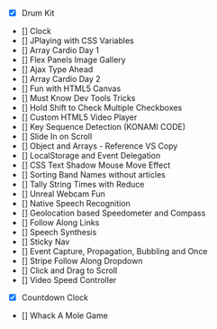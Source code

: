 
- [x] Drum Kit
- [] Clock
- [] JPlaying with CSS Variables
- [] Array Cardio Day 1
- [] Flex Panels Image Gallery
- [] Ajax Type Ahead
- [] Array Cardio Day 2
- [] Fun with HTML5 Canvas
- [] Must Know Dev Tools Tricks
- [] Hold Shift to Check Multiple Checkboxes
- [] Custom HTML5 Video Player
- [] Key Sequence Detection (KONAMI CODE)
- [] Slide In on Scroll
- [] Object and Arrays - Reference VS Copy
- [] LocalStorage and Event Delegation
- [] CSS Text Shadow Mouse Move Effect
- [] Sorting Band Names without articles
- [] Tally String Times with Reduce
- [] Unreal Webcam Fun
- [] Native Speech Recognition
- [] Geolocation based Speedometer and Compass
- [] Follow Along Links
- [] Speech Synthesis
- [] Sticky Nav
- [] Event Capture, Propagation, Bubbling and Once
- [] Stripe Follow Along Dropdown
- [] Click and Drag to Scroll
- [] Video Speed Controller
- [x] Countdown Clock
- [] Whack A Mole Game

